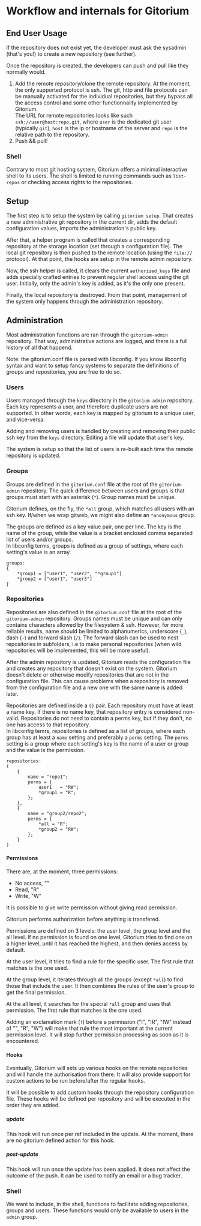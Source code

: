 Workflow and internals for Gitorium
===================================

End User Usage
--------------

If the repository does not exist yet, the developer must ask the sysadmin (that's you!) to create a new repository (see further).

Once the repository is created, the developers can push and pull like they normally would.

 1. Add the remote repository/clone the remote repository. At the moment, the only supported protocol is ssh. The git, http and file protocols can be manually activated for the individual repositories, but they bypass all the access control and some other functionnality implemented by Gitorium.  
The URL for remote repositories looks like such `ssh://user@host:repo.git`, where `user` is the dedicated git user (typically `git`), `host` is the ip or hostname of the server and `repo` is the relative path to the repository.
 2. Push && pull!

### Shell

Contrary to most git hosting system, Gitorium offers a minimal interactive shell to its users. The shell is limited to running commands such as `list-repos` or checking access rights to the repositories.

Setup
-----

The first step is to setup the system by calling `gitorium setup`. That creates 
a new administrative git repository in the current dir, adds the default 
configuration values, imports the administration's public key.

After that, a helper program is called that creates a corresponding repository 
at the storage location (set through a configuration file). The local git 
repository is then pushed to the remote location (using the `file://` protocol). At 
that point, the hooks are setup in the remote admin repository.

Now, the ssh helper is called, it clears the current `authorized_keys` file and adds specially crafted entries to prevent regular shell access using the git user. Initially, only the admin's key is added, as it's the only one present.

Finally, the local repository is destroyed. From that point, management of the system only happens through the administration repository.

Administration
--------------

Most administration functions are ran through the `gitorium-admin` repository. That way, administrative actions are logged, and there is a full history of all that happend.

Note: the gitorium.conf file is parsed with libconfig. If you know libconfig syntax and want to setup fancy systems to separate the definitions of groups and repositories, you are free to do so.

### Users

Users managed through the `keys` directory in the `gitorium-admin` repository. Each key represents a user, and therefore duplicate users are not supported. In other words, each key is mapped by gitorium to a unique user, and vice-versa.

Adding and removing users is handled by creating and removing their public ssh key from the `keys` directory. Editing a file will update that user's key.

The system is setup so that the list of users is re-built each time the remote repository is updated.

### Groups

Groups are defined in the `gitorium.conf` file at the root of the `gitorium-admin` repository. The quick difference between users and groups is that groups must start with an asterisk (`*`). Group names must be unique.

Gitorium defines, on the fly, the `*all` group, which matches all users with an ssh key. If/when we wrap gitweb, we might also define an `*anonymous` group.

The groups are defined as a key value pair, one per line. The key is the name of the group, while the value is a bracket enclosed comma separated list of users and/or groups.  
In libconfig terms, groups is defined as a group of settings, where each setting's value is an array.
    
    groups:
    {
        *group1 = ["user1", "user2", "*group1"]
        *group2 = ["user1", "user3"]
    }

### Repositories

Repositories are also defined in the `gitorium.conf` file at the root of the `gitorium-admin` repository. Groups names must be unique and can only contains characters allowed by the filesystem & ssh. However, for more reliable results, name should be limited to alphanumerics, underscore (`_`), dash (`-`) and forward slash (`/`). The forward slash can be used to nest repositories in subfolders, i.e to make personal repositories (when wild repositories will be implemented, this will be more useful).

After the admin repository is updated, Gitorium reads the configuration file and creates any repository that doesn't exist on the system. Gitorium doesn't delete or otherwise modify repositories that are not in the configuration file. This can cause problems when a repository is removed from the configuration file and a new one with the same name is added later.

Repositories are defined inside a `{}` pair. Each repository must have at least a name key. If there is no name key, that repository entry is considered non-valid. Repositories do not need to contain a perms key, but if they don't, no one has access to that repository.  
In libconfig temrs, repositories is defined as a list of groups, where each group has at least a `name` setting and preferably a `perms` setting. The `perms` setting is a group where each setting's key is the name of a user or group and the value is the permission.

    repositories:
    (
        {
            name = "repo1";
            perms = {
                user1   = "RW";
                *group1 = "R";
            };
        },
        {
            name = "group2/repo2";
            perms = {
                *all = "R";
                *group2 = "RW";
            };
        }
    )


#### Permissions

There are, at the moment, three permissions: 

 *  No access, ""
 *  Read, "R"
 *  Write, "W"

It is possible to give write permission without giving read permission.

Gitorium performs authorization before anything is transfered.

Permissions are defined on 3 levels: the user level, the group level and the all level. If no permission is found on one level, Gitorium tries to find one on a higher level, until it has reached the highest, and then denies access by default.

At the user level, it tries to find a rule for the specific user. The first rule that matches is the one used.

At the group level, it iterates through all the groups (except `*all`) to find those that include the user. It then combines the rules of the user's group to get the final permission.

At the all level, it searches for the special `*all` group and uses that permission. The first rule that matches is the one used.

Adding an exclamation mark (`!`) before a permission ("!", "!R", "!W" instead of "", "R", "W") will make that rule the most important at the current permission level. It will stop further permission processing as soon as it is encountered.

#### Hooks

Eventually, Gitorium will sets up various hooks on the remote repositories and will handle the authorisation from there. It will also provide support for custom actions to be run before/after the regular hooks.

It will be possible to add custom hooks through the repository configuration file. These hooks will be defined per repository and will be executed in the order they are added.

##### update

This hook will run once per ref included in the update. At the moment, there are no gitorium defined action for this hook.

##### post-update

This hook will run once the update has been applied. It does not affect the outcome of the push. It can be used to notify an email or a bug tracker.

### Shell

We want to include, in the shell, functions to facilitate adding repositories, groups and users. These functions would only be available to users in the `admin` group.
